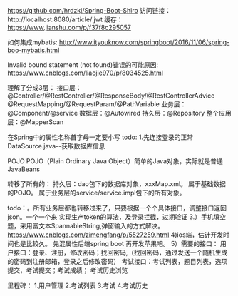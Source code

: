 https://github.com/hrdzkj/Spring-Boot-Shiro
访问链接：http://localhost:8080/article/
jwt 缓存：https://www.jianshu.com/p/f37f8c295057

如何集成mybatis:
http://www.ityouknow.com/springboot/2016/11/06/spring-boo-mybatis.html

Invalid bound statement (not found)错误的可能原因:
https://www.cnblogs.com/liaojie970/p/8034525.html

理解了分成3层：
接口层：@Controller/@RestController/@ResponseBody/@RestControllerAdvice  @RequestMapping/@RequestParam/@PathVariable
业务层：@Component/@service
数据层：@Autowired
持久层：@Repository
整个应用层：@MapperScan

在Spring中的属性名称首字母一定要小写
todo:
1.先连接登录的正常
DataSource.java--获取数据库信息

POJO POJO（Plain Ordinary Java Object）简单的Java对象，实际就是普通JavaBeans


转移了所有的：
持久层：dao包下的数据库对象，xxxMap.xml。
属于基础数据的POJO。
属于业务层的service/service.impl包下的所有对象。

todo：。所有业务层都也转移过来了，只要根据一个个具体接口，调整接口返回json。一个一个来
实现生产token的算法，及登录拦截，过期验证
3.）手机填空题，采用富文本SpannableString,弹窗输入的方式解决。
https://www.cnblogs.com/zimengfang/p/5527259.html
4)ios端，估计开发时间也是比较久。 先混属性后端spring boot 再开发苹果吧。
5）需要的接口：
用户接口：登录、注册，修改密码；找回密码,（找回密码，通过发送一个随机生成的密码到注册邮箱，登录之后修改密码）
考试接口：考试列表，题目列表，选项提交，考试提交；考试成绩； 考试历史浏览

里程碑：
1.用户管理
2.考试列表
3.考试
4.考试历史


